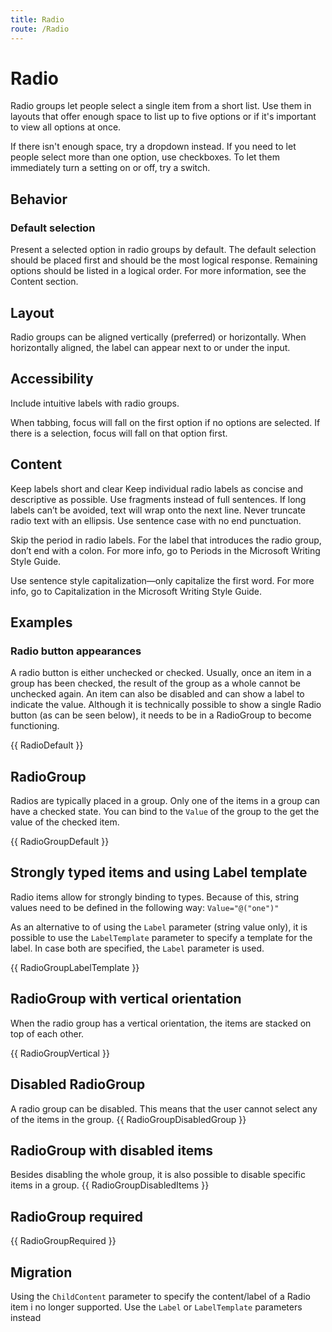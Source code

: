 ```yaml
---
title: Radio
route: /Radio
---
```


# Radio

Radio groups let people select a single item from a short list. Use them in layouts that offer enough space to list up to five options or if it's important to view all options at once.

If there isn't enough space, try a dropdown instead. If you need to let people select more than one option, use checkboxes. To let them immediately turn a setting on or off, try a switch.

## Behavior

### Default selection
Present a selected option in radio groups by default. The default selection should be placed first and should be the most logical response. Remaining options should be listed in a logical order. For more information, see the Content section.

## Layout
Radio groups can be aligned vertically (preferred) or horizontally. When horizontally aligned, the label can appear next to or under the input.

## Accessibility
Include intuitive labels with radio groups.

When tabbing, focus will fall on the first option if no options are selected. If there is a selection, focus will fall on that option first.

## Content
Keep labels short and clear
Keep individual radio labels as concise and descriptive as possible. Use fragments instead of full sentences. If long labels can’t be avoided, text will wrap onto the next line. Never truncate radio text with an ellipsis. Use sentence case with no end punctuation.

Skip the period in radio labels. For the label that introduces the radio group, don’t end with a colon. For more info, go to Periods in the Microsoft Writing Style Guide.

Use sentence style capitalization—only capitalize the first word. For more info, go to Capitalization in the Microsoft Writing Style Guide.

## Examples

### Radio button appearances

A radio button is either unchecked or checked. Usually, once an item in a group has been checked, the result of the group as a whole cannot be unchecked again.
An item can also be disabled and can show a label to indicate the value. Although it is technically possible to show a single Radio button (as can be seen below), it needs to be in a RadioGroup to become functioning.

{{ RadioDefault }}

## RadioGroup

Radios are typically placed in a group. Only one of the items in a group can have a checked state.
You can bind to the `Value` of the group to the get the value of the checked item.

{{ RadioGroupDefault }}

## Strongly typed items and using Label template
Radio items allow for strongly binding to types. Because of this, string values need to be defined in the following way: 
`Value="@("one")"`

As an alternative to of using the `Label` parameter (string value only),
it is possible to use the `LabelTemplate` parameter to specify a template for the label.
In case both are specified, the `Label` parameter is used.

{{ RadioGroupLabelTemplate }}

## RadioGroup with vertical orientation
When the radio group has a vertical orientation, the items are stacked on top of each other.

{{ RadioGroupVertical }}

## Disabled RadioGroup
A radio group can be disabled. This means that the user cannot select any of the items in the group.
{{ RadioGroupDisabledGroup }}

## RadioGroup with disabled items
Besides disabling the whole group, it is also possible to disable specific items in a group.
{{ RadioGroupDisabledItems }}

## RadioGroup required
{{ RadioGroupRequired }}

## Migration
Using the `ChildContent` parameter to specify the content/label of a Radio item i no longer supported. Use the `Label` or `LabelTemplate` parameters instead
